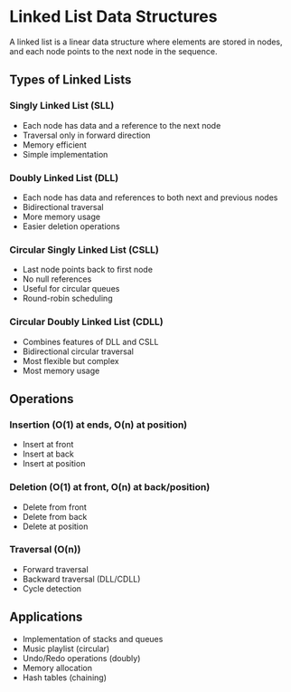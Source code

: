 # Linked List Data Structures

A linked list is a linear data structure where elements are stored in nodes, and each node points to the next node in the sequence.

## Types of Linked Lists

### Singly Linked List (SLL)

- Each node has data and a reference to the next node
- Traversal only in forward direction
- Memory efficient
- Simple implementation

### Doubly Linked List (DLL)

- Each node has data and references to both next and previous nodes
- Bidirectional traversal
- More memory usage
- Easier deletion operations

### Circular Singly Linked List (CSLL)

- Last node points back to first node
- No null references
- Useful for circular queues
- Round-robin scheduling

### Circular Doubly Linked List (CDLL)

- Combines features of DLL and CSLL
- Bidirectional circular traversal
- Most flexible but complex
- Most memory usage

## Operations

### Insertion (O(1) at ends, O(n) at position)

- Insert at front
- Insert at back
- Insert at position

### Deletion (O(1) at front, O(n) at back/position)

- Delete from front
- Delete from back
- Delete at position

### Traversal (O(n))

- Forward traversal
- Backward traversal (DLL/CDLL)
- Cycle detection

## Applications

- Implementation of stacks and queues
- Music playlist (circular)
- Undo/Redo operations (doubly)
- Memory allocation
- Hash tables (chaining)
